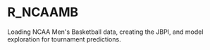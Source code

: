 # R_NCAAMB
 Loading NCAA Men's Basketball data, creating the JBPI, and model exploration for tournament predictions.
